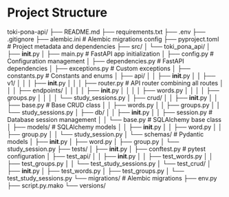 # Project Structure

toki-pona-api/
├── README.md
├── requirements.txt
├── .env
├── .gitignore
├── alembic.ini                 # Alembic migrations config
├── pyproject.toml              # Project metadata and dependencies
├── src/
│   └── toki_pona_api/
│       ├── __init__.py
│       ├── main.py             # FastAPI app initialization
│       ├── config.py           # Configuration management
│       ├── dependencies.py     # FastAPI dependencies
│       ├── exceptions.py       # Custom exceptions
│       ├── constants.py        # Constants and enums
│       ├── api/
│       │   ├── __init__.py
│       │   ├── v1/
│       │   │   ├── __init__.py
│       │   │   ├── router.py   # API router combining all routes
│       │   │   ├── endpoints/
│       │   │   │   ├── __init__.py
│       │   │   │   ├── words.py
│       │   │   │   ├── groups.py
│       │   │   │   └── study_sessions.py
│       ├── crud/
│       │   ├── __init__.py
│       │   ├── base.py        # Base CRUD class
│       │   ├── words.py
│       │   ├── groups.py
│       │   └── study_sessions.py
│       ├── db/
│       │   ├── __init__.py
│       │   ├── session.py     # Database session management
│       │   └── base.py        # SQLAlchemy base class
│       ├── models/            # SQLAlchemy models
│       │   ├── __init__.py
│       │   ├── word.py
│       │   ├── group.py
│       │   └── study_session.py
│       └── schemas/           # Pydantic models
│           ├── __init__.py
│           ├── word.py
│           ├── group.py
│           └── study_session.py
├── tests/
│   ├── __init__.py
│   ├── conftest.py           # pytest configuration
│   ├── test_api/
│   │   ├── __init__.py
│   │   ├── test_words.py
│   │   ├── test_groups.py
│   │   └── test_study_sessions.py
│   └── test_crud/
│       ├── __init__.py
│       ├── test_words.py
│       ├── test_groups.py
│       └── test_study_sessions.py
└── migrations/               # Alembic migrations
    ├── env.py
    ├── script.py.mako
    └── versions/
